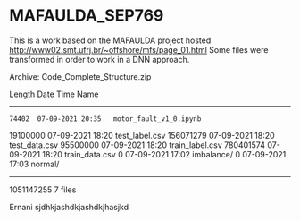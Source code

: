 # MAFAULDA_SEP769
This is a work based on the MAFAULDA project hosted http://www02.smt.ufrj.br/~offshore/mfs/page_01.html
Some files were transformed in order to work in a DNN approach.


Archive:  Code_Complete_Structure.zip

  Length      Date    Time    Name
---------  ---------- -----   ----
    74402  07-09-2021 20:35   motor_fault_v1_0.ipynb
 19100000  07-09-2021 18:20   test_label.csv
156071279  07-09-2021 18:20   test_data.csv
 95500000  07-09-2021 18:20   train_label.csv
780401574  07-09-2021 18:20   train_data.csv
        0  07-09-2021 17:02   imbalance/
        0  07-09-2021 17:03   normal/
---------                     -------
1051147255                     7 files

Ernani
sjdhkjashdkjashdkjhasjkd
